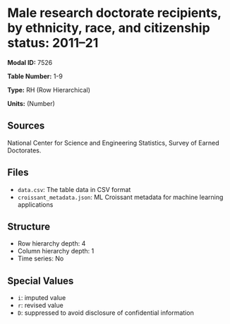 # Male research doctorate recipients, by ethnicity, race, and citizenship status: 2011&#8211;21

**Modal ID:** 7526

**Table Number:** 1-9

**Type:** RH (Row Hierarchical)

**Units:** (Number)

## Sources

National Center for Science and Engineering Statistics, Survey of Earned Doctorates.

## Files

- `data.csv`: The table data in CSV format
- `croissant_metadata.json`: ML Croissant metadata for machine learning applications

## Structure

- Row hierarchy depth: 4
- Column hierarchy depth: 1
- Time series: No

## Special Values

- `i`: imputed value
- `r`: revised value
- `D`: suppressed to avoid disclosure of confidential information
